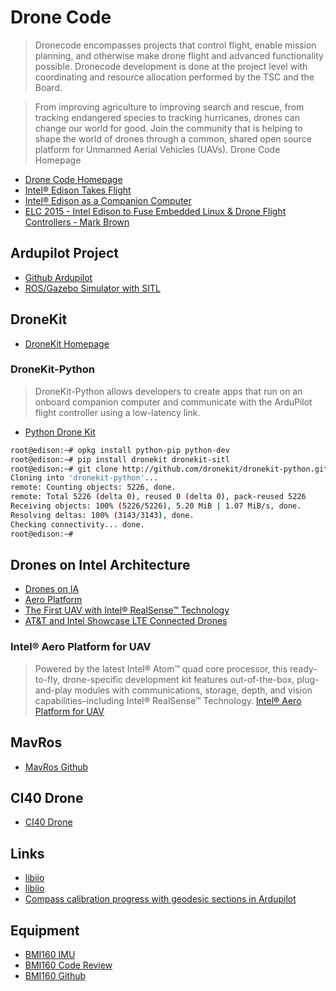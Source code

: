 # Drone Code

> Dronecode encompasses projects that control flight, enable mission planning, and otherwise make drone flight and advanced functionality possible. Dronecode development is done at the project level with coordinating and resource allocation performed by the TSC and the Board.

> From improving agriculture to improving search and rescue, from tracking endangered species to tracking hurricanes, drones can change our world for good.  Join the community that is helping to shape the world of drones through a common, shared open source platform for Unmanned Aerial Vehicles (UAVs). Drone Code Homepage

- [Drone Code Homepage](https://www.dronecode.org/)
- [Intel® Edison Takes Flight](https://github.com/jbrosenz/Edison-Takes-Flight)
- [Intel® Edison as a Companion Computer](http://dev.ardupilot.com/wiki/edison-for-drones/)
- [ELC 2015 - Intel Edison to Fuse Embedded Linux & Drone Flight Controllers - Mark Brown](https://www.youtube.com/watch?v=_6xZRikGiQQ)

## Ardupilot Project

- [Github Ardupilot](https://github.com/lucasdemarchi/ardupilot)
- [ROS/Gazebo Simulator with SITL](http://ardupilot.org/dev/docs/using-rosgazebo-simulator-with-sitl.html)

## DroneKit

- [DroneKit Homepage](http://dronekit.io/)

### DroneKit-Python

> DroneKit-Python allows developers to create apps that run on an onboard companion computer and communicate with the ArduPilot flight controller using a low-latency link. 

- [Python Drone Kit](http://python.dronekit.io/about/overview.html)

```sh
root@edison:~# opkg install python-pip python-dev
root@edison:~# pip install dronekit dronekit-sitl
root@edison:~# git clone http://github.com/dronekit/dronekit-python.git
Cloning into 'dronekit-python'...
remote: Counting objects: 5226, done.
remote: Total 5226 (delta 0), reused 0 (delta 0), pack-reused 5226
Receiving objects: 100% (5226/5226), 5.20 MiB | 1.07 MiB/s, done.
Resolving deltas: 100% (3143/3143), done.
Checking connectivity... done.
root@edison:~# 

```

## Drones on Intel Architecture

- [Drones on IA](http://dronesonia.bz.intel.com/doc/index.html)
- [Aero Platform](https://newsroom.intel.com/wp-content/uploads/sites/11/2016/04/Aero-platform.jpg)
- [The First UAV with Intel® RealSense™ Technology](http://www.intel.com/content/www/us/en/technology-innovation/videos/yuneec-typhoon-h-with-intel-realsense.html?wapkw=technology+innovation)
- [AT&T and Intel Showcase LTE Connected Drones](http://www.intel.com/content/www/us/en/technology-innovation/videos/worlds-first-lte-connected-drone.html?wapkw=technology+innovation)

### Intel® Aero Platform for UAV

> Powered by the latest Intel® Atom™ quad core processor, this ready-to-fly, drone-specific development kit features out-of-the-box, plug-and-play modules with communications, storage, depth, and vision capabilities–including Intel® RealSense™ Technology. [Intel® Aero Platform for UAV](http://www.intel.com/content/www/us/en/technology-innovation/aerial-technology-overview.html)

## MavRos

- [MavRos Github](https://github.com/mavlink/mavros)

## CI40 Drone

- [CI40 Drone](https://github.com/nukeop/Ci40Drone)

## Links

- [libiio](https://github.com/ostroproject/meta-ostro/issues/168)
- [libiio](https://github.com/analogdevicesinc/libiio)
- [Compass calibration progress with geodesic sections in Ardupilot](http://guludo.me/posts/2016/05/27/compass-calibration-progress-with-geodesic-sections-in-ardupilot/)

## Equipment

- [BMI160 IMU](https://www.bosch-sensortec.com/bst/products/all_products/bmi160)
- [BMI160 Code Review](https://groups.google.com/a/chromium.org/forum/#!topic/chromium-os-reviews/LqAoc6g6CXs)
- [BMI160 Github](https://github.com/BoschSensortec/BMI160_driver)

